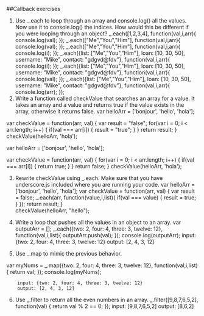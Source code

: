 ##Callback exercises

1. Use _.each to loop through an array and console.log() all the values. Now use it to console.log() the indices. How would this be different if you were looping through an object?
_.each([1,2,3,4], function(val,i,arr){
	console.log(val);
	});
	_.each(["Me","You","Him"], function(val,i,arr){
		console.log(val);
		});
		_.each(["Me","You","Him"], function(val,i,arr){
			console.log(i);
			});
			_.each({list: ["Me","You","Him"], loan: [10, 30, 50], username: "Mike", contact: "gdgvd@fdv"}, function(val,i,arr){
				console.log(i);
				});
				_.each({list: ["Me","You","Him"], loan: [10, 30, 50], username: "Mike", contact: "gdgvd@fdv"}, function(val,i,arr){
					console.log(val);
					});
					_.each({list: ["Me","You","Him"], loan: [10, 30, 50], username: "Mike", contact: "gdgvd@fdv"}, function(val,i,arr){
						console.log(arr);
						});
2. Write a function called checkValue that searches an array for a value. It takes an array and a value and returns true if the value exists in the array, otherwise it returns false.
var helloArr = ['bonjour', 'hello', 'hola'];

var checkValue = function(arr, val) {
	var result = "false";
	for(var i = 0; i < arr.length; i++) {
		if(val === arr[i]) {
			result = "true";
		}
	}
	return result;
}
checkValue(helloArr, 'hola');

var helloArr = ['bonjour', 'hello', 'hola'];

var checkValue = function(arr, val) {
	for(var i = 0; i < arr.length; i++) {
		if(val === arr[i]) {
			return true;
		}
	}
	return false;
}
checkValue(helloArr, 'hola');



3. Rewrite checkValue using _.each. Make sure that you have underscore.js included where you are running your code.
var helloArr = ['bonjour', 'hello', 'hola'];
var checkValue = function(arr, val) {
	var result = false;
	_.each(arr, function(value,i,list){
		if(val === value) {
			result = true;
		}
		});
		return result;
}		
checkValue(helloArr, "hello");
4. Write a loop that pushes all the values in an object to an array.
		var outputArr = [];
		_.each({two: 2, four: 4, three: 3, twelve: 12}, function(val,i,list){
			outputArr.push(val);
			});
			console.log(outputArr);
		input: {two: 2, four: 4, three: 3, twelve: 12}
		output: [2, 4, 3, 12]

5. Use _.map to mimic the previous behavior.

var myNums = _.map({two: 2, four: 4, three: 3, twelve: 12}, function(val,i,list){
	return val;
	});
	console.log(myNums);

		input: {two: 2, four: 4, three: 3, twelve: 12}
		output: [2, 4, 3, 12]
6. Use _.filter to return all the even numbers in an array.
_.filter([9,8,7,6,5,2], function(val) {
	return val % 2 == 0;
	});
		input: [9,8,7,6,5,2]
		output: [8,6,2]
